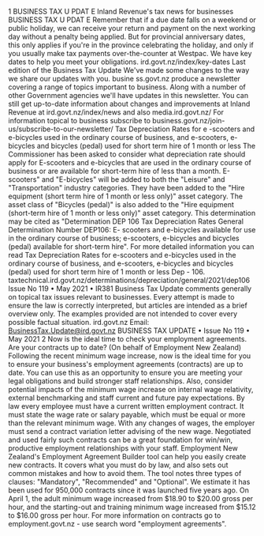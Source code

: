 1 BUSINESS TAX U PDAT E Inland Revenue's tax news for businesses BUSINESS TAX U PDAT E Remember that if a due date falls on a weekend or public holiday, we can receive your return and payment on the next working day without a penalty being applied. But for provincial anniversary dates, this only applies if you're in the province celebrating the holiday, and only if you usually make tax payments over-the-counter at Westpac. We have key dates to help you meet your obligations. ird.govt.nz/index/key-dates Last edition of the Business Tax Update We've made some changes to the way we share our updates with you. busine ss.govt.nz produce a newsletter covering a range of topics important to business. Along with a number of other Government agencies we'll have updates in this newsletter. You can still get up-to-date information about changes and improvements at Inland Revenue at ird.govt.nz/index/news and also media.ird.govt.nz/ For information topical to business subscribe to business.govt.nz/join-us/subscribe-to-our-newsletter/ Tax Depreciation Rates for e -scooters and e-bicycles used in the ordinary course of business, and e-scooters, e-bicycles and bicycles (pedal) used for short term hire of 1 month or less The Commissioner has been asked to consider what depreciation rate should apply for E-scooters and e-bicycles that are used in the ordinary course of business or are available for short-term hire of less than a month. E-scooters" and "E-bicycles" will be added to both the "Leisure" and "Transportation" industry categories. They have been added to the "Hire equipment (short term hire of 1 month or less only)" asset category. The asset class of "Bicycles (pedal)" is also added to the "Hire equipment (short-term hire of 1 month or less only)" asset category. This determination may be cited as "Determination DEP 106 Tax Depreciation Rates General Determination Number DEP106: E- scooters and e-bicycles available for use in the ordinary course of business; e-scooters, e-bicycles and bicycles (pedal) available for short-term hire". For more detailed information you can read Tax Depreciation Rates for e-scooters and e-bicycles used in the ordinary course of business, and e-scooters, e-bicycles and bicycles (pedal) used for short term hire of 1 month or less Dep - 106. taxtechnical.ird.govt.nz/determinations/depreciation/general/2021/dep106 Issue No 119 • May 2021 • IR381 Business Tax Update comments generally on topical tax issues relevant to businesses. Every attempt is made to ensure the law is correctly interpreted, but articles are intended as a brief overview only. The examples provided are not intended to cover every possible factual situation. ird.govt.nz Email: BusinessTax.Update@ird.govt.nz BUSINESS TAX UPDATE • Issue No 119 • May 2021 2 Now is the ideal time to check your employment agreements. Are your contracts up to date? (On behalf of Employment New Zealand) Following the recent minimum wage increase, now is the ideal time for you to ensure your business's employment agreements (contracts) are up to date. You can use this as an opportunity to ensure you are meeting your legal obligations and build stronger staff relationships. Also, consider potential impacts of the minimum wage increase on internal wage relativity, external benchmarking and staff current and future pay expectations. By law every employee must have a current written employment contract. It must state the wage rate or salary payable, which must be equal or more than the relevant minimum wage. With any changes of wages, the employer must send a contract variation letter advising of the new wage. Negotiated and used fairly such contracts can be a great foundation for win/win, productive employment relationships with your staff. Employment New Zealand's Employment Agreement Builder tool can help you easily create new contracts. It covers what you must do by law, and also sets out common mistakes and how to avoid them. The tool notes three types of clauses: "Mandatory", "Recommended" and "Optional". We estimate it has been used for 950,000 contracts since it was launched five years ago. On April 1, the adult minimum wage increased from $18.90 to $20.00 gross per hour, and the starting-out and training minimum wage increased from $15.12 to $16.00 gross per hour. For more information on contracts go to employment.govt.nz - use search word "employment agreements".